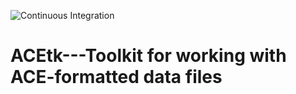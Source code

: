 ![Continuous Integration](https://github.com/njoy/ENDFtk/workflows/Continuous%20Integration/badge.svg)

# ACEtk---Toolkit for working with ACE-formatted data files
